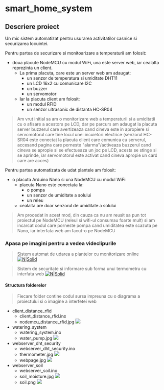 # smart_home_system

## Descriere proiect 
Un mic sistem automatizat pentru usurarea activitatilor casnice si securizarea locuintei.

Pentru partea de securizare si monitoarizare a temperaturii am folosit: 
- doua placute NodeMCU cu modul WiFi, una este server web, iar cealalta reprezinta un client. 
    - La prima placuta, care este un server web am adaugat: 
        - un senzor de temperatura si umiditate DHT11
        - un LCD 16x2 cu comunicare I2C
        - un buzzer 
        - un servomotor
    - Iar la placuta client am folosit:
        - un modul RFID 
        - un senzor ultrasonic de distanta HC-SR04
> Am vrut initial sa am o monitorizare web a temperaturii si a umiditatii cu o afisare a acestora pe LCD, dar pe parcurs am adaugat la placuta server buzzerul care avertizeaza cand cineva este in apropiere si servomotorul care tine locul unei incuietori electrice (senzorul HC-SR04 este conectat la placuta client care comunica cu serverul, accesand pagina care porneste "alarma"/activeaza buzzerul cand cineva se apropie si se efectueaza un joc pe LCD, acesta se stinge si se aprinde, iar servomotorul este activat cand cineva apropie un card care are acces)

Pentru partea automatizata de udat plantele am folosit:
- o placuta Arduino Nano si una NodeMCU cu modul WiFi
    - placuta Nano este conectata la:
        - o pompa
        - un senzor de umiditate a solului
        - un releu 
    - cealalta are doar senzorul de umiditate a solului
> Am procedat in acest mod, din cauza ca nu am reusit sa pun tot proiectul pe NodeMCU (releul si wifi-ul consumau foarte mult) si am incarcat codul care porneste pompa cand umiditatea este scazuta pe Nano, iar interfata web am facut-o pe NodeMCU


### Apasa pe imagini pentru a vedea videclipurile

>Sistem automat de udarea a plantelor cu monitorizare online
>[![N|Solid](https://i.imgur.com/Vhk8M5m.jpg)](https://www.youtube.com/watch?v=zv4vC909660)

>Sistem de securitate si informare sub forma unui termometru cu interfata web
>[![N|Solid](https://i.imgur.com/2ZBWQZN.jpg)](https://www.youtube.com/watch?v=UYCYDYaNyco)

#### Structura folderelor
> Fiecare folder contine codul sursa impreuna cu o diagrama a proiectului si o imagine a interfetei web       
+ client_distance_rfid
    * client_distance_rfid.ino
    * nodemcu_distance_rfid.jpg
      ![](https://i.imgur.com/dD732ap.jpg)
+ watering_system
    * watering_system.ino
    * water_pump.jpg
      ![](https://i.imgur.com/ZqSDQRj.jpg)
+ webserver_dht_security
    * webserver_dht_security.ino
    * thermometer.jpg
      ![](https://i.imgur.com/v5MkN85.jpg)
    * webpage.jpg
      ![](https://i.imgur.com/FS52cH7.jpg)
+ webserver_soil
    * webserver_soil.ino
    * soil_moisture.jpg
    ![](https://i.imgur.com/3t4hJoC.jpg)
    * soil.png
    ![](https://i.imgur.com/gIIUktW.png)